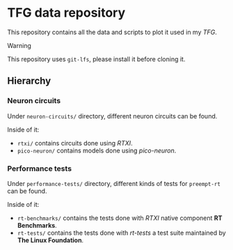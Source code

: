 # TFG data repository

This repository contains all the data and scripts to plot it used in my *TFG*.

>[!WARNING]
>This repository uses `git-lfs`, please install it before cloning it.

## Hierarchy 

### Neuron circuits

Under `neuron-circuits/` directory, different neuron circuits can be found.

Inside of it:
- `rtxi/` contains circuits done using *RTXI*.
- `pico-neuron/` contains models done using *pico-neuron*.


### Performance tests

Under `performance-tests/` directory, different kinds of tests for `preempt-rt` can be found.

Inside of it:
- `rt-benchmarks/` contains the tests done with *RTXI* native component **RT Benchmarks**.
- `rt-tests/` contains the tests done with *rt-tests* a test suite maintained by **The Linux Foundation**.

